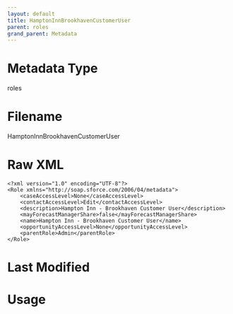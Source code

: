 ```yaml
---
layout: default
title: HamptonInnBrookhavenCustomerUser
parent: roles
grand_parent: Metadata
---
```

# Metadata Type
roles


# Filename 
HamptonInnBrookhavenCustomerUser


# Raw XML
```
<?xml version="1.0" encoding="UTF-8"?>
<Role xmlns="http://soap.sforce.com/2006/04/metadata">
    <caseAccessLevel>None</caseAccessLevel>
    <contactAccessLevel>Edit</contactAccessLevel>
    <description>Hampton Inn - Brookhaven Customer User</description>
    <mayForecastManagerShare>false</mayForecastManagerShare>
    <name>Hampton Inn - Brookhaven Customer User</name>
    <opportunityAccessLevel>None</opportunityAccessLevel>
    <parentRole>Admin</parentRole>
</Role>
```


# Last Modified


# Usage
